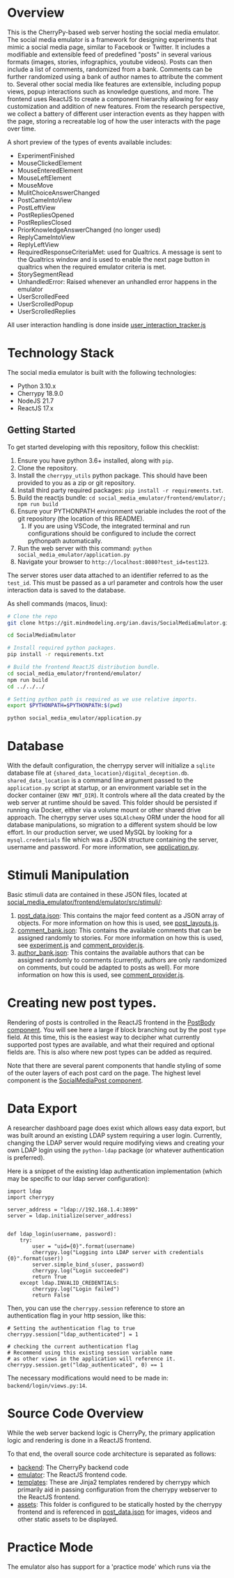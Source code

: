 # Overview

This is the CherryPy-based web server hosting the social media emulator.
The social media emulator is a framework for designing experiments that mimic a social media page, similar to Facebook or Twitter.
It includes a modifiable and extensible feed of predefined "posts" in several various formats (images, stories, infographics, youtube videos).
Posts can then include a list of comments, randomized from a bank.
Comments can be further randomized using a bank of author names to attribute the comment to.
Several other social media like features are extensible, including popup views, popup interactions such as knowledge questions, and more.
The frontend uses ReactJS to create a component hierarchy allowing for easy customization and addition of new features.
From the research perspective, we collect a battery of different user interaction events as they happen with the page,
storing a recreatable log of how the user interacts with the page over time.

A short preview of the types of events available includes:

- ExperimentFinished
- MouseClickedElement
- MouseEnteredElement
- MouseLeftElement
- MouseMove
- MulitChoiceAnswerChanged
- PostCameIntoView
- PostLeftView
- PostRepliesOpened
- PostRepliesClosed
- PriorKnowledgeAnswerChanged (no longer used)
- ReplyCameIntoView
- ReplyLeftView
- RequiredResponseCriteriaMet: used for Qualtrics. A message is sent to the Qualtrics window and is used to enable the next page button in qualtrics when the required emulator criteria is met.
- StorySegmentRead
- UnhandledError: Raised whenever an unhandled error happens in the emulator
- UserScrolledFeed
- UserScrolledPopup
- UserScrolledReplies

All user interaction handling is done inside [user_interaction_tracker.js](social_media_emulator/frontend/emulator/src/user_interaction_tracker.js#L88)

# Technology Stack

The social media emulator is built with the following technologies:

- Python 3.10.x
- Cherrypy 18.9.0
- NodeJS 21.7
- ReactJS 17.x

## Getting Started

To get started developing with this repository, follow this checklist:

1. Ensure you have python 3.6+ installed, along with `pip`.
1. Clone the repository.
1. Install the `cherrypy_utils` python package. This should have been provided to you as a zip or git repository.
1. Install third party required packages: `pip install -r requirements.txt`.
1. Build the reactjs bundle: `cd social_media_emulator/frontend/emulator/; npm run build`
1. Ensure your PYTHONPATH environment variable includes the root of the git repository (the location of this README).
   1. If you are using VSCode, the integrated terminal and run configurations should be configured to include the correct pythonpath automatically.
1. Run the web server with this command: `python social_media_emulator/application.py`
1. Navigate your browser to `http://localhost:8080?test_id=test123`.

The server stores user data attached to an identifier referred to as the `test_id`. This must be passed as a url parameter and controls how the user interaction data is saved to the database.

As shell commands (macos, linux):

```sh
# Clone the repo
git clone https://git.mindmodeling.org/ian.davis/SocialMediaEmulator.git

cd SocialMediaEmulator

# Install required python packages.
pip install -r requirements.txt

# Build the frontend ReactJS distribution bundle.
cd social_media_emulator/frontend/emulator/
npm run build
cd ../../../

# Setting python path is required as we use relative imports.
export $PYTHONPATH=$PYTHONPATH:$(pwd)

python social_media_emulator/application.py
```

# Database

With the default configuration, the cherrypy server will initialize a `sqlite` database file at `{shared_data_location}/digital_deception.db`.
`shared_data_location` is a command line argument passed to the `application.py` script at startup, or an environment variable set in the docker container (`ENV MNT_DIR`). It controls where all the data created by the web server at runtime should be saved. This folder should be persisted if running via Docker, either via a volume mount or other shared drive approach.
The cherrypy server uses `SQLAlchemy` ORM under the hood for all database manipulations, so migration to a different system should be low effort.
In our production server, we used MySQL by looking for a `mysql.credentials` file which was a JSON structure containing the server, username and password.
For more information, see [application.py](social_media_emulator/application.py#L83).

# Stimuli Manipulation

Basic stimuli data are contained in these JSON files, located at [social_media_emulator/frontend/emulator/src/stimuli/](social_media_emulator/frontend/emulator/src/stimuli/):

1. [post_data.json](social_media_emulator/frontend/emulator/src/stimuli/post_data.json): This contains the major feed content as a JSON array of objects. For more information on how this is used, see [post_layouts.js](social_media_emulator/frontend/emulator/src/posts/post_layouts.js#L113).
1. [comment_bank.json](social_media_emulator/frontend/emulator/src/stimuli/comment_bank.json): This contains the available comments that can be assigned randomly to stories. For more information on how this is used, see [experiment.js](social_media_emulator/frontend/emulator/src/experiment.js#L221) and [comment_provider.js](social_media_emulator/frontend/emulator/src/stimuli/comment_provider.js#L59).
1. [author_bank.json](social_media_emulator/frontend/emulator/src/stimuli/author_bank.json): This contains the available authors that can be assigned randomly to comments (currently, authors are only randomized on comments, but could be adapted to posts as well). For more information on how this is used, see [comment_provider.js](social_media_emulator/frontend/emulator/src/stimuli/comment_provider.js#L133).

# Creating new post types.

Rendering of posts is controlled in the ReactJS frontend in the [PostBody component](social_media_emulator/frontend/emulator/src/posts/post_layouts.js#L113).
You will see here a large if block branching out by the post `type` field.
At this time, this is the easiest way to decipher what currently supported post types are available, and what their required and optional fields are.
This is also where new post types can be added as required.

Note that there are several parent components that handle styling of some of the outer layers of each post card on the page. The highest level component is the [SocialMediaPost component](social_media_emulator/frontend/emulator/src/posts/post_layouts.js#L239).

# Data Export

A researcher dashboard page does exist which allows easy data export, but was built around an existing LDAP system requiring a user login.
Currently, changing the LDAP server would require modifying views and creating your own LDAP login using the
`python-ldap` package (or whatever authentication is preferred).

Here is a snippet of the existing ldap authentication implementation (which may be specific to our ldap server configuration):

```
import ldap
import cherrypy

server_address = "ldap://192.168.1.4:3899"
server = ldap.initialize(server_address)


def ldap_login(username, password):
    try:
        user = "uid={0}".format(username)
        cherrypy.log("Logging into LDAP server with credentials {0}".format(user))
        server.simple_bind_s(user, password)
        cherrypy.log("Login succeeded")
        return True
    except ldap.INVALID_CREDENTIALS:
        cherrypy.log("Login failed")
        return False

```

Then, you can use the `cherrypy.session` reference to store an authentication flag in your http session, like this:

```
# Setting the authentication flag to true
cherrypy.session["ldap_authenticated"] = 1

# checking the current authentication flag
# Recommend using this existing session variable name
# as other views in the application will reference it.
cherrypy.session.get("ldap_authenticated", 0) == 1
```

The necessary modifications would need to be made in: `backend/login/views.py:14`.

# Source Code Overview

While the web server backend logic is CherryPy, the primary application logic and rendering is done in a ReactJS frontend.

To that end, the overall source code architecture is separated as follows:

- [backend](social_media_emulator/frontend/emulator/): The CherryPy backend code
- [emulator](social_media_emulator/frontend/emulator): The ReactJS frontend code.
- [templates](social_media_emulator/frontend/templates): These are Jinja2 templates rendered by cherrypy which primarily aid in passing configuration from the cherrypy webserver to the ReactJS frontend.
- [assets](social_media_emulator/frontend/assets): This folder is configured to be statically hosted by the cherrypy frontend and is referenced in [post_data.json](social_media_emulator/frontend/emulator/src/stimuli/post_data.json) for images, videos and other static assets to be displayed.

# Practice Mode

The emulator also has support for a 'practice mode' which runs via the
